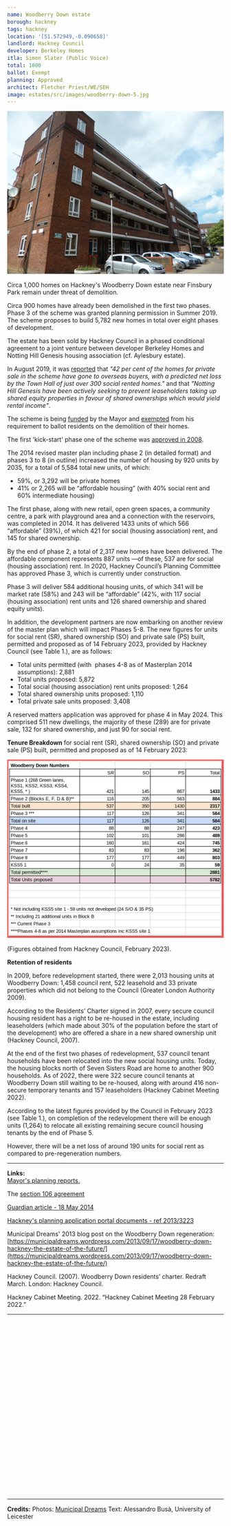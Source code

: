 ```yaml
---
name: Woodberry Down estate 
borough: hackney
tags: hackney
location: '[51.572949,-0.090658]'
landlord: Hackney Council
developer: Berkeley Homes
itla: Simon Slater (Public Voice)
total: 1000
ballot: Exempt
planning: Approved
architect: Fletcher Priest/WE/SEH
image: estates/src/images/woodberry-down-5.jpg
---
```

![Wood berry down estate image](src/images/woodberry-down-5.jpg)

Circa 1,000 homes on Hackney's Woodberry Down estate near Finsbury Park remain under threat of demolition.

Circa 900 homes have already been demolished in the first two phases. Phase 3 of the scheme was granted planning permission in Summer 2019. The scheme proposes to build 5,782 new homes in total over eight phases of development.

The estate has been sold by Hackney Council in a phased conditional agreement to a joint venture between developer Berkeley Homes and Notting Hill Genesis housing association (cf. Aylesbury estate). 

In August 2019, it was [reported](https://www.hackneycitizen.co.uk/2019/08/20/handful-leaseholders-council-plans-woodberry-down-redevelopment/) that _"42 per cent of the homes for private sale in the scheme have gone to overseas buyers, with a predicted net loss by the Town Hall of just over 300 social rented homes."_ and that _"Notting Hill Genesis have been actively seeking to prevent leaseholders taking up shared equity properties in favour of shared ownerships which would yield rental income"_.

The scheme is being [funded](https://www.london.gov.uk/programmes-strategies/housing-and-land/homes-londoners/estate-regeneration/estate-regeneration-data) by the Mayor and [exempted](https://www.london.gov.uk/programmes-strategies/housing-and-land/homes-londoners/estate-regeneration/estate-regeneration-data) from his requirement to ballot residents on the demolition of their homes.

The first 'kick-start' phase one of the scheme was [approved in 2008](https://www.london.gov.uk/what-we-do/planning/planning-applications-and-decisions/planning-application-search/woodberry-down-estate-kick-start-site-one-0).

The 2014 revised master plan including phase 2 (in detailed format) and phases 3 to 8 (in outline) increased the number of housing by 920 units by 2035, for a total of 5,584 total new units, of which:

- 59%, or 3,292 will be private homes
- 41% or 2,265 will be “affordable housing” (with 40% social rent and 60% intermediate housing)

The first phase, along with new retail, open green spaces, a community centre, a park with playground area and a connection with the reservoirs, was completed in 2014. It has delivered 1433 units of which 566 “affordable” (39%), of which 421 for social (housing association) rent, and 145 for shared ownership.

By the end of phase 2, a total of 2,317 new homes have been delivered. The affordable component represents 887 units —of these, 537 are for social (housing association) rent.
In 2020, Hackney Council’s Planning Committee has approved Phase 3, which is currently under construction.

Phase 3 will deliver 584 additional housing units, of which 341 will be market rate (58%) and 243 will be “affordable” (42%, with 117 social (housing association) rent units and 126 shared ownership and shared equity units).

In addition, the development partners are now embarking on another review of the master plan which will impact Phases 5-8. The new figures for units for social rent (SR), shared ownership (SO) and private sale (PS) built, permitted and proposed as of 14 February 2023, provided by Hackney Council (see Table 1.), are as follows:

- Total units permitted (with  phases 4-8 as of Masterplan 2014 assumptions): 2,881
- Total units proposed: 5,872
- Total social (housing association) rent units proposed: 1,264
- Total shared ownership units proposed: 1,110
- Total private sale units proposed: 3,408

A reserved matters application was approved for phase 4 in May 2024. This comprised 511 new dwellings, the majority of these (289) are for private sale, 132 for shared ownership, and just 90 for social rent.

__Tenure Breakdown__ for social rent (SR), shared ownership (SO) and private sale (PS) built, permitted and proposed as of 14 February 2023:

![woodberry down estate image](src/images/wdnumbers.jpg)

(Figures obtained from Hackney Council, February 2023).

__Retention of residents__  

In 2009, before redevelopment started, there were 2,013 housing units at Woodberry Down: 1,458 council rent, 522 leasehold and 33 private properties which did not belong to the Council (Greater London Authority 2009).

According to the Residents’ Charter signed in 2007, every secure council housing resident has a right to be re-housed in the estate, including leaseholders (which made about 30% of the population before the start of the development) who are offered a share in a new shared ownership unit (Hackney Council, 2007). ​

At the end of the first two phases of redevelopment, 537 council tenant households have been relocated into the new social housing units. Today, the housing blocks north of Seven Sisters Road are home to another 900 households. As of 2022, there were 322 secure council tenants at Woodberry Down still waiting to be re-housed, along with around 416 non-secure temporary tenants and 157 leaseholders (Hackney Cabinet Meeting 2022).

According to the latest figures provided by the Council in February 2023 (see Table 1.), on completion of the redevelopment there will be enough units (1,264) to relocate all existing remaining secure council housing tenants by the end of Phase 5.

However, there will be a net loss of around 190 units for social rent as compared to pre-regeneration numbers.

---

__Links:__  
[Mayor's planning reports.](https://www.london.gov.uk/what-we-do/planning/planning-applications-and-decisions/planning-application-search?scheme_title=woodberry+down&postcode=&borough=All&planning_authority=All&lpa_case_number=&gla_case_number=&paws_decision_date_from=&paws_decision_date_to=)

The [section 106 agreement](src/images/woodberrys106.pdf)

[Guardian article - 18 May 2014](https://www.theguardian.com/society/2014/may/18/-sp-truth-about-gentrification-how-woodberry-down-became-woodberry-park)

[Hackney's planning application portal documents - ref 2013/3223](http://planning.hackney.gov.uk/Northgate/PlanningExplorer/Generic/StdDetails.aspx?PT=Planning%20Applications%20On-Line&TYPE=PL/PlanningPK.xml&PARAM0=203701&XSLT=/Northgate/PlanningExplorer/SiteFiles/Skins/Hackney/xslt/PL/PLDetails.xslt&FT=Planning%20Application%20Details&PUBLIC=Y&XMLSIDE=/Northgate/PlanningExplorer/SiteFiles/Skins/Hackney/Menus/PL.xml&DAURI=PLANNING)

Municipal Dreams' 2013 blog post on the Woodberry Down regeneration: [https://municipaldreams.wordpress.com/2013/09/17/woodberry-down-hackney-the-estate-of-the-future/](https://municipaldreams.wordpress.com/2013/09/17/woodberry-down-hackney-the-estate-of-the-future/)

Hackney Council. (2007). Woodberry Down residents’ charter. Redraft March. London: Hackney Council.

Hackney Cabinet Meeting. 2022. “Hackney Cabinet Meeting 28 February 2022.”

---

<!------------THE CODE BELOW RENDERS THE MAP - DO NOT EDIT! ---------------------------->

<div id="map" style="width: 100%; height: 400px;"></div>

<script>
  var map = L.map('map').setView({{ location }}, 13);
  L.tileLayer('https://tile.openstreetmap.org/{z}/{x}/{y}.png', {
  maxZoom: 19,
attribution: '&copy; <a href="http://www.openstreetmap.org/copyright">OpenStreetMap</a>'
}).addTo(map);
var circle = L.circle({{ location }}, {
    color: 'red',
    fillColor: '#f03',
    fillOpacity: 0.5,
    radius: 500
}).addTo(map);
</script>

---

__Credits:__
Photos: [Municipal Dreams](municipaldreams.wordpress.com)
Text: Alessandro Busà, University of Leicester
